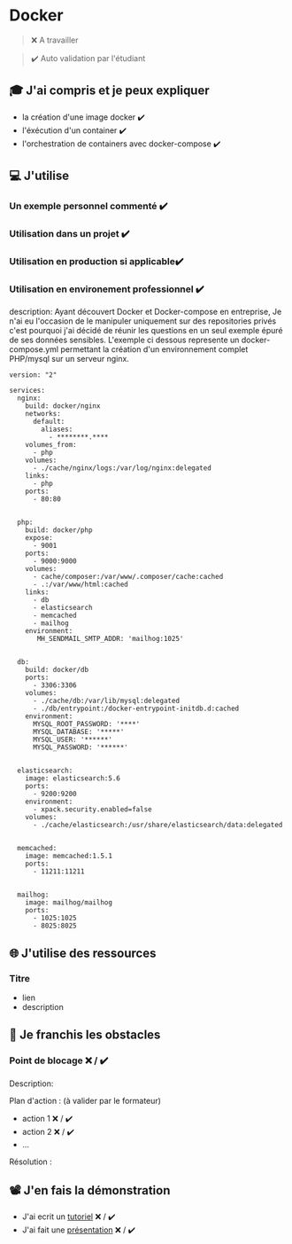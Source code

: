 # Docker

> ❌ A travailler

> ✔️ Auto validation par l'étudiant

## 🎓 J'ai compris et je peux expliquer

- la création d'une image docker  ✔️
- l'éxécution d'un container  ✔️
- l'orchestration de containers avec docker-compose  ✔️


## 💻 J'utilise

### Un exemple personnel commenté ✔️
### Utilisation dans un projet ✔️
### Utilisation en production si applicable✔️
### Utilisation en environement professionnel ✔️

description: Ayant découvert Docker et Docker-compose en entreprise, Je n'ai eu l'occasion de le manipuler uniquement sur des repositories privés c'est pourquoi j'ai décidé de réunir
les questions en un seul exemple épuré de ses données sensibles. L'exemple ci dessous represente un docker-compose.yml permettant la création d'un environnement complet PHP/mysql sur un serveur nginx.
> 
```
version: "2"

services:
  nginx:
    build: docker/nginx
    networks:
      default:
        aliases:
          - ********.****
    volumes_from:
      - php
    volumes:
      - ./cache/nginx/logs:/var/log/nginx:delegated
    links:
      - php
    ports:
      - 80:80


  php:
    build: docker/php
    expose:
      - 9001
    ports:
      - 9000:9000
    volumes:
      - cache/composer:/var/www/.composer/cache:cached
      - .:/var/www/html:cached
    links:
      - db
      - elasticsearch
      - memcached
      - mailhog
    environment:
       MH_SENDMAIL_SMTP_ADDR: 'mailhog:1025'


  db:
    build: docker/db
    ports:
      - 3306:3306
    volumes:
      - ./cache/db:/var/lib/mysql:delegated
      - ./db/entrypoint:/docker-entrypoint-initdb.d:cached
    environment:
      MYSQL_ROOT_PASSWORD: '****'
      MYSQL_DATABASE: '*****'
      MYSQL_USER: '******'
      MYSQL_PASSWORD: '******'


  elasticsearch:
    image: elasticsearch:5.6
    ports:
      - 9200:9200
    environment:
      - xpack.security.enabled=false
    volumes:
      - ./cache/elasticsearch:/usr/share/elasticsearch/data:delegated


  memcached:
    image: memcached:1.5.1
    ports:
      - 11211:11211


  mailhog:
    image: mailhog/mailhog
    ports:
      - 1025:1025
      - 8025:8025
```


## 🌐 J'utilise des ressources

### Titre

- lien
- description

## 🚧 Je franchis les obstacles

### Point de blocage ❌ / ✔️

Description:

Plan d'action : (à valider par le formateur)

- action 1 ❌ / ✔️
- action 2 ❌ / ✔️
- ...

Résolution :

## 📽️ J'en fais la démonstration

- J'ai ecrit un [tutoriel](...) ❌ / ✔️
- J'ai fait une [présentation](...) ❌ / ✔️
